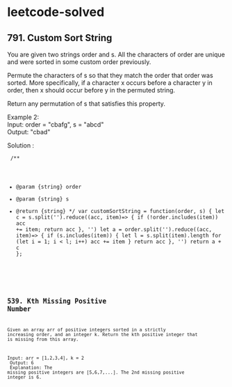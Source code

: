 # leetcode-solved


## 791. Custom Sort String
You are given two strings order and s. All the characters of order are unique and were sorted in some custom order previously.

Permute the characters of s so that they match the order that order was sorted. More specifically, if a character x occurs before a character y in order, then x should occur before y in the permuted string.

Return any permutation of s that satisfies this property.

Example 2: <br/>
Input: order = "cbafg", s = "abcd" <br/>
Output: "cbad"


Solution : <br/>

<code><pre> 
/**
 * @param {string} order
 * @param {string} s
 * @return {string}
 */
var customSortString = function(order, s) {
    let c = s.split('').reduce((acc, item)=> {
        if (!order.includes(item)) acc += item;
        return  acc
    }, '')
    let a = order.split('').reduce((acc, item)=> {
            if (s.includes(item)) {
                let l = s.split(item).length
                for (let i = 1; i < l; i++) acc += item
            }
            return  acc
    }, '')
    return  a + c
};
<pre/> <code/>
    


## 539. Kth Missing Positive Number   

Given an array arr of positive integers sorted in a strictly increasing order, and an integer k.
Return the kth positive integer that is missing from this array.
 
Input: arr = [1,2,3,4], k = 2 <br/>
Output: 6 <br/>
Explanation: The missing positive integers are [5,6,7,...]. The 2nd missing positive integer is 6.
    
